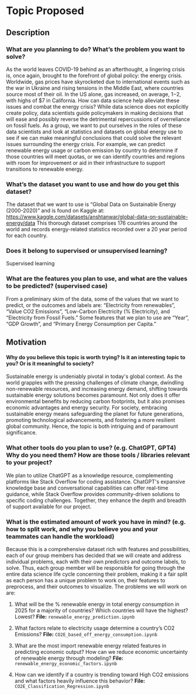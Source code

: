 # Topic Proposed
## Description
### What are you planning to do? What’s the problem you want to solve?

As the world leaves COVID-19 behind as an afterthought, a lingering crisis is, once again, brought to the forefront of global policy: the energy crisis. Worldwide, gas prices have skyrocketed due to international events such as the war in Ukraine and rising tensions in the Middle East, where countries source most of their oil. In the US alone, gas increased, on average, $1-$2, with highs of $7 in California. How can data science help alleviate these issues and combat the energy crisis? While data science does not explicitly create policy, data scientists guide policymakers in making decisions that will ease and possibly reverse the detrimental repercussions of overreliance on fossil fuels. As a group, we want to put ourselves in the roles of these data scientists and look at statistics and datasets on global energy use to see if we can make meaningful conclusions that could solve the relevant issues surrounding the energy crisis. For example, we can predict renewable energy usage or carbon emission by country to determine if those countries will meet quotas, or we can identify countries and regions with room for improvement or aid in their infrastructure to support transitions to renewable energy.

### What’s the dataset you want to use and how do you get this dataset?

The dataset that we want to use is “Global Data on Sustainable Energy (2000-2020)” and is found on Kaggle at: https://www.kaggle.com/datasets/anshtanwar/global-data-on-sustainable-energy/data 
This thorough dataset comprises 176 countries around the world and records energy-related statistics recorded over a 20 year period for each country. 

### Does it belong to supervised or unsupervised learning?

Supervised learning

### What are the features you plan to use, and what are the values to be predicted? (supervised case)

From a preliminary skim of the data, some of the values that we want to predict, or the outcomes and labels are: “Electricity from renewables”, “Value CO2 Emissions”, “Low-Carbon Electricity (% Electricity), and “Electricity from Fossil Fuels.” Some features that we plan to use are “Year”, “GDP Growth”, and “Primary Energy Consumption per Capita.”

## Motivation
#### Why do you believe this topic is worth trying? Is it an interesting topic to you? Or is it meaningful to society?

Sustainable energy is undeniably pivotal in today's global context. As the world grapples with the pressing challenges of climate change, dwindling non-renewable resources, and increasing energy demand, shifting towards sustainable energy solutions becomes paramount. Not only does it offer environmental benefits by reducing carbon footprints, but it also promises economic advantages and energy security. For society, embracing sustainable energy means safeguarding the planet for future generations, promoting technological advancements, and fostering a more resilient global community. Hence, the topic is both intriguing and of paramount significance.

### What other tools do you plan to use? (e.g. ChatGPT, GPT4) Why do you need them? How are those tools / libraries relevant to your project?

We plan to utilize ChatGPT as a knowledge resource, complementing platforms like Stack Overflow for coding assistance. ChatGPT's expansive knowledge base and conversational capabilities can offer real-time guidance, while Stack Overflow provides community-driven solutions to specific coding challenges. Together, they enhance the depth and breadth of support available for our project.

### What is the estimated amount of work you have in mind? (e.g. how to split work, and why you believe you and your teammates can handle the workload)

Because this is a comprehensive dataset rich with features and possibilities, each of our group members has decided that we will create and address individual problems, each with their own predictors and outcome labels, to solve. Thus, each group member will be responsible for going through the entire data science life cycle concerning their problem, making it a fair split as each person has a unique problem to work on, their features to preprocess, and their outcomes to visualize. The problems we will work on are:

1. What will be the % renewable energy in total energy consumption in 2025 for a majority of countries? Which countries will have the highest? Lowest?
**File:** `renewable_energy_prediction.ipynb`

2. What factors relate to electricity usage determine a country’s CO2 Emissions?
**File:** `CO2E_based_off_energy_consumption.ipynb`

3. What are the most import renewable energy related features in predicting economic output? How can we reduce economic uncertainty of renewable energy through modeling?
**File:** `renewable_energy_economic_factors.ipynb`

4. How can we identify if a country is trending toward High CO2 emissions and what factors heavily influence this behavior?
**File:** `CO2E_Classification_Regression.ipynb`

